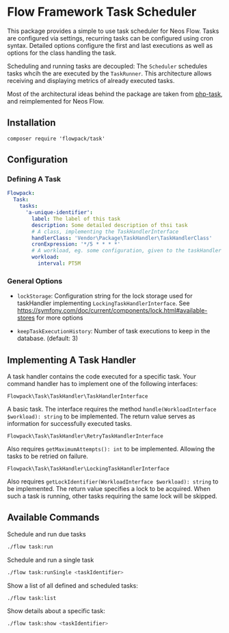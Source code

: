 # Flow Framework Task Scheduler

This package provides a simple to use task scheduler for Neos Flow. Tasks are configured via settings, recurring tasks can be configured using cron syntax. Detailed options configure the first and last executions as well as options for the class handling the task. 

Scheduling and running tasks are decoupled: The `Scheduler` schedules tasks whcih the are executed by the `TaskRunner`. This architecture allows receiving and displaying metrics of already executed tasks.

Most of the architectural ideas behind the package are taken from [php-task](https://github.com/php-task/php-task), and reimplemented for Neos Flow.

## Installation

```
composer require 'flowpack/task'
```

## Configuration

### Defining A Task

```yaml
Flowpack:
  Task:
    tasks:
      'a-unique-identifier':
        label: The label of this task
        description: Some detailed description of thsi task
        # A class, implementing the TaskHandlerInterface  
        handlerClass: 'Vendor\Package\TaskHandler\TaskHandlerClass'
        cronExpression: '*/5 * * * *'
        # A workload, eg. some configuration, given to the taskHandler
        workload:
          interval: PT5M
```

### General Options

* `lockStorage`: Configuration string for the lock storage used for taskHandler implementing `LockingTaskHandlerInterface`. See https://symfony.com/doc/current/components/lock.html#available-stores for more options

* `keepTaskExecutionHistory`: Number of task executions to keep in the database. (default: 3)

## Implementing A Task Handler

A task handler contains the code executed for a specific task. Your command handler has to implement one of the following interfaces:

`Flowpack\Task\TaskHandler\TaskHandlerInterface`

A basic task. The interface requires the method `handle(WorkloadInterface $workload): string` to be implemented. The return value serves as information for successfully executed tasks. 

`Flowpack\Task\TaskHandler\RetryTaskHandlerInterface`

Also requires `getMaximumAttempts(): int` to be implemented. Allowing the tasks to be retried on failure.

`Flowpack\Task\TaskHandler\LockingTaskHandlerInterface`

Also requires `getLockIdentifier(WorkloadInterface $workload): string` to be implemented. The return value specifies a lock to be acquired. When such a task is running, other tasks requiring the same lock will be skipped.

## Available Commands

Schedule and run due tasks

```sh
./flow task:run
```
Schedule and run a single task

```sh
./flow task:runSingle <taskIdentifier>
```

Show a list of all defined and scheduled tasks:

```sh
./flow task:list
```

Show details about a specific task:

```sh
./flow task:show <taskIdentifier>
```

